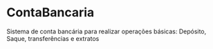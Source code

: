 # ContaBancaria
 Sistema de conta bancária para realizar operações básicas: Depósito, Saque, transferências e extratos
